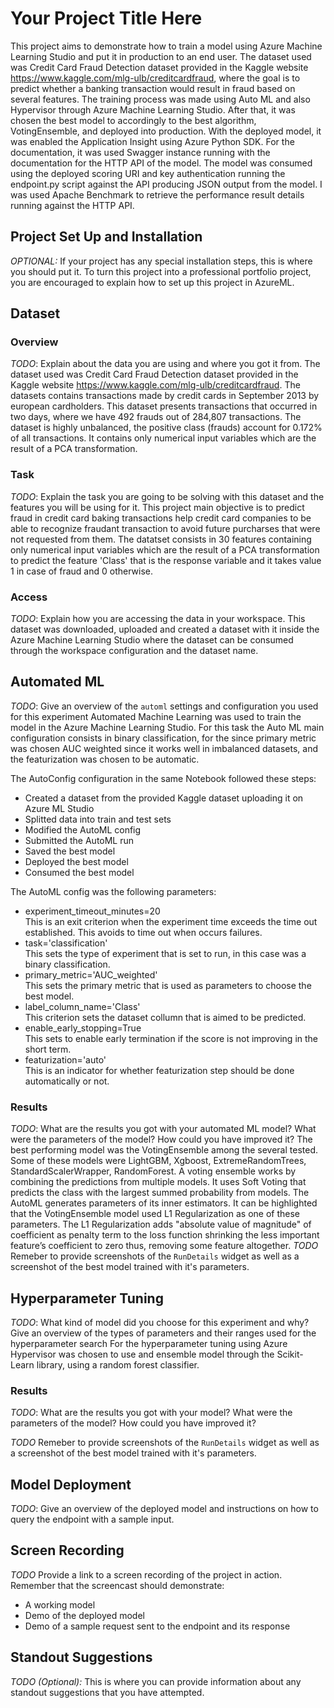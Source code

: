 # Your Project Title Here

This project aims to demonstrate how to train a model using Azure Machine Learning Studio and put it in production to an end user. The dataset used was Credit Card Fraud Detection dataset provided in the Kaggle website https://www.kaggle.com/mlg-ulb/creditcardfraud, where the goal is to predict whether a banking transaction would result in fraud based on several features. The training process was made using Auto ML and also Hypervisor through Azure Machine Learning Studio. After that, it was chosen the best model to accordingly to the best algorithm, VotingEnsemble, and deployed into production. With the deployed model, it was enabled the Application Insight using Azure Python SDK. For the documentation, it was used Swagger instance running with the documentation for the HTTP API of the model. The model was consumed using the deployed scoring URI and key authentication running the endpoint.py script against the API producing JSON output from the model. I was used Apache Benchmark to retrieve the performance result details running against the HTTP API. 

## Project Set Up and Installation
*OPTIONAL:* If your project has any special installation steps, this is where you should put it. To turn this project into a professional portfolio project, you are encouraged to explain how to set up this project in AzureML.

## Dataset

### Overview
*TODO*: Explain about the data you are using and where you got it from.
The dataset used was Credit Card Fraud Detection dataset provided in the Kaggle website https://www.kaggle.com/mlg-ulb/creditcardfraud. The datasets contains transactions made by credit cards in September 2013 by european cardholders. This dataset presents transactions that occurred in two days, where we have 492 frauds out of 284,807 transactions. The dataset is highly unbalanced, the positive class (frauds) account for 0.172% of all transactions. It contains only numerical input variables which are the result of a PCA transformation.

### Task
*TODO*: Explain the task you are going to be solving with this dataset and the features you will be using for it.
This project main objective is to predict fraud in credit card baking transactions help credit card companies to be able to recognize fraudant transaction to avoid future purcharses that were not requested from them. The datatset consists in 30 features containing only numerical input variables which are the result of a PCA transformation to predict the feature 'Class' that is the response variable and it takes value 1 in case of fraud and 0 otherwise.

### Access
*TODO*: Explain how you are accessing the data in your workspace.
This dataset was downloaded, uploaded and created a dataset with it inside the Azure Machine Learning Studio where the dataset can be consumed through the workspace configuration and the dataset name. 

## Automated ML
*TODO*: Give an overview of the `automl` settings and configuration you used for this experiment
Automated Machine Learning was used to train the model in the Azure Machine Learning Studio. For this task the Auto ML main configuration consists in binary classification, for the since primary metric was chosen AUC weighted since it works well in imbalanced datasets, and the featurization was chosen to be automatic.

The AutoConfig configuration in the same Notebook followed these steps:

* Created a dataset from the provided Kaggle dataset uploading it on Azure ML Studio
* Splitted data into train and test sets
* Modified the AutoML config
* Submitted the AutoML run
* Saved the best model
* Deployed the best model
* Consumed the best model

The AutoML config was the following parameters:
* experiment_timeout_minutes=20  
  This is an exit criterion when the experiment time exceeds the time out established. This avoids to time out when occurs failures.
* task='classification'  
  This sets the type of experiment that is set to run, in this case was a binary classification.
* primary_metric='AUC_weighted'  
  This sets the primary metric that is used as parameters to choose the best model.
* label_column_name='Class'  
  This criterion sets the dataset collumn that is aimed to be predicted.
* enable_early_stopping=True  
  This sets to enable early termination if the score is not improving in the short term.
* featurization='auto'  
  This is an indicator for whether featurization step should be done automatically or not. 



### Results
*TODO*: What are the results you got with your automated ML model? What were the parameters of the model? How could you have improved it?
The best performing model was the VotingEnsemble among the several tested. Some of these models were LightGBM, Xgboost, ExtremeRandomTrees, StandardScalerWrapper, RandomForest. A voting ensemble works by combining the predictions from multiple models. It uses Soft Voting that predicts the class with the largest summed probability from models. The AutoML generates parameters of its inner estimators. It can be highlighted that the VotingEnsemble model used L1 Regularization as one of these parameters. The L1 Regularization adds "absolute value of magnitude" of coefficient as penalty term to the loss function shrinking the less important feature’s coefficient to zero thus, removing some feature altogether.
*TODO* Remeber to provide screenshots of the `RunDetails` widget as well as a screenshot of the best model trained with it's parameters.

## Hyperparameter Tuning
*TODO*: What kind of model did you choose for this experiment and why? Give an overview of the types of parameters and their ranges used for the hyperparameter search
For the hyperparameter tuning using Azure Hypervisor was chosen to use and ensemble model through the Scikit-Learn library, using a random forest classifier.

### Results
*TODO*: What are the results you got with your model? What were the parameters of the model? How could you have improved it?

*TODO* Remeber to provide screenshots of the `RunDetails` widget as well as a screenshot of the best model trained with it's parameters.

## Model Deployment
*TODO*: Give an overview of the deployed model and instructions on how to query the endpoint with a sample input.

## Screen Recording
*TODO* Provide a link to a screen recording of the project in action. Remember that the screencast should demonstrate:
- A working model
- Demo of the deployed  model
- Demo of a sample request sent to the endpoint and its response

## Standout Suggestions
*TODO (Optional):* This is where you can provide information about any standout suggestions that you have attempted.
